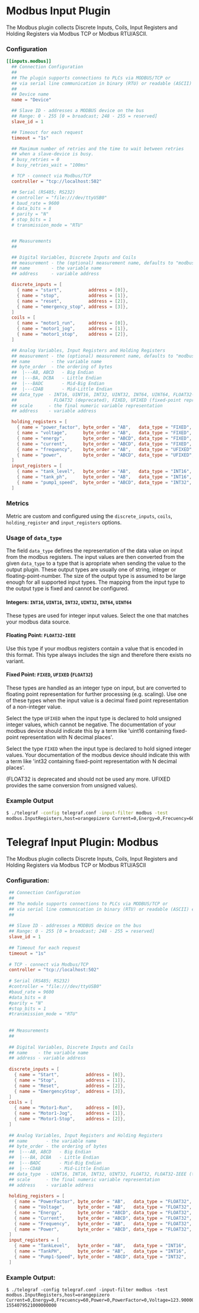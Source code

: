 # Modbus Input Plugin

The Modbus plugin collects Discrete Inputs, Coils, Input Registers and Holding
Registers via Modbus TCP or Modbus RTU/ASCII.

### Configuration

```toml
[[inputs.modbus]]
  ## Connection Configuration
  ##
  ## The plugin supports connections to PLCs via MODBUS/TCP or
  ## via serial line communication in binary (RTU) or readable (ASCII) encoding
  ##
  ## Device name
  name = "Device"

  ## Slave ID - addresses a MODBUS device on the bus
  ## Range: 0 - 255 [0 = broadcast; 248 - 255 = reserved]
  slave_id = 1

  ## Timeout for each request
  timeout = "1s"

  ## Maximum number of retries and the time to wait between retries
  ## when a slave-device is busy.
  # busy_retries = 0
  # busy_retries_wait = "100ms"

  # TCP - connect via Modbus/TCP
  controller = "tcp://localhost:502"

  ## Serial (RS485; RS232)
  # controller = "file:///dev/ttyUSB0"
  # baud_rate = 9600
  # data_bits = 8
  # parity = "N"
  # stop_bits = 1
  # transmission_mode = "RTU"


  ## Measurements
  ##

  ## Digital Variables, Discrete Inputs and Coils
  ## measurement - the (optional) measurement name, defaults to "modbus"
  ## name        - the variable name
  ## address     - variable address

  discrete_inputs = [
    { name = "start",          address = [0]},
    { name = "stop",           address = [1]},
    { name = "reset",          address = [2]},
    { name = "emergency_stop", address = [3]},
  ]
  coils = [
    { name = "motor1_run",     address = [0]},
    { name = "motor1_jog",     address = [1]},
    { name = "motor1_stop",    address = [2]},
  ]

  ## Analog Variables, Input Registers and Holding Registers
  ## measurement - the (optional) measurement name, defaults to "modbus"
  ## name        - the variable name
  ## byte_order  - the ordering of bytes
  ##  |---AB, ABCD   - Big Endian
  ##  |---BA, DCBA   - Little Endian
  ##  |---BADC       - Mid-Big Endian
  ##  |---CDAB       - Mid-Little Endian
  ## data_type  - INT16, UINT16, INT32, UINT32, INT64, UINT64, FLOAT32-IEEE (the IEEE 754 binary representation)
  ##              FLOAT32 (deprecated), FIXED, UFIXED (fixed-point representation on input)
  ## scale      - the final numeric variable representation
  ## address    - variable address

  holding_registers = [
    { name = "power_factor", byte_order = "AB",   data_type = "FIXED", scale=0.01,  address = [8]},
    { name = "voltage",      byte_order = "AB",   data_type = "FIXED", scale=0.1,   address = [0]},
    { name = "energy",       byte_order = "ABCD", data_type = "FIXED", scale=0.001, address = [5,6]},
    { name = "current",      byte_order = "ABCD", data_type = "FIXED", scale=0.001, address = [1,2]},
    { name = "frequency",    byte_order = "AB",   data_type = "UFIXED", scale=0.1,  address = [7]},
    { name = "power",        byte_order = "ABCD", data_type = "UFIXED", scale=0.1,  address = [3,4]},
  ]
  input_registers = [
    { name = "tank_level",   byte_order = "AB",   data_type = "INT16",   scale=1.0,     address = [0]},
    { name = "tank_ph",      byte_order = "AB",   data_type = "INT16",   scale=1.0,     address = [1]},
    { name = "pump1_speed",  byte_order = "ABCD", data_type = "INT32",   scale=1.0,     address = [3,4]},
  ]
```

### Metrics

Metric are custom and configured using the `discrete_inputs`, `coils`,
`holding_register` and `input_registers` options.

### Usage of `data_type`

The field `data_type` defines the representation of the data value on input from the modbus registers.
The input values are then converted from the given `data_type` to a type that is apropriate when
sending the value to the output plugin. These output types are usually one of string, 
integer or floating-point-number. The size of the output type is assumed to be large enough
for all supported input types. The mapping from the input type to the output type is fixed
and cannot be configured.

#### Integers: `INT16`, `UINT16`, `INT32`, `UINT32`, `INT64`, `UINT64`

These types are used for integer input values. Select the one that matches your modbus data source.

#### Floating Point: `FLOAT32-IEEE`

Use this type if your modbus registers contain a value that is encoded in this format. This type
always includes the sign and therefore there exists no variant.

#### Fixed Point: `FIXED`, `UFIXED` (`FLOAT32`)

These types are handled as an integer type on input, but are converted to floating point representation
for further processing (e.g. scaling). Use one of these types when the input value is a decimal fixed point
representation of a non-integer value. 

Select the type `UFIXED` when the input type is declared to hold unsigned integer values, which cannot
be negative. The documentation of your modbus device should indicate this by a term like
'uint16 containing fixed-point representation with N decimal places'.

Select the type `FIXED` when the input type is declared to hold signed integer values. Your documentation
of the modbus device should indicate this with a term like 'int32 containing fixed-point representation
with N decimal places'.

(FLOAT32 is deprecated and should not be used any more. UFIXED provides the same conversion
from unsigned values).

### Example Output

```sh
$ ./telegraf -config telegraf.conf -input-filter modbus -test
modbus.InputRegisters,host=orangepizero Current=0,Energy=0,Frecuency=60,Power=0,PowerFactor=0,Voltage=123.9000015258789 1554079521000000000
```
# Telegraf Input Plugin: Modbus

The Modbus plugin collects Discrete Inputs, Coils, Input Registers and Holding Registers via Modbus TCP or Modbus RTU/ASCII

### Configuration:

```toml
 ## Connection Configuration
 ##
 ## The module supports connections to PLCs via MODBUS/TCP or
 ## via serial line communication in binary (RTU) or readable (ASCII) encoding
 ##
 
 ## Slave ID - addresses a MODBUS device on the bus
 ## Range: 0 - 255 [0 = broadcast; 248 - 255 = reserved]
 slave_id = 1
 
 ## Timeout for each request
 timeout = "1s"
 
 # TCP - connect via Modbus/TCP
 controller = "tcp://localhost:502"
 
 # Serial (RS485; RS232)
 #controller = "file:///dev/ttyUSB0"
 #baud_rate = 9600
 #data_bits = 8
 #parity = "N"
 #stop_bits = 1
 #transmission_mode = "RTU"
 
 
 ## Measurements
 ##
 
 ## Digital Variables, Discrete Inputs and Coils
 ## name    - the variable name
 ## address - variable address
 
 discrete_inputs = [
   { name = "Start",          address = [0]},   
   { name = "Stop",           address = [1]},
   { name = "Reset",          address = [2]},
   { name = "EmergencyStop",  address = [3]},
 ]
 coils = [
   { name = "Motor1-Run",     address = [0]},
   { name = "Motor1-Jog",     address = [1]},
   { name = "Motor1-Stop",    address = [2]},
 ] 
 
 ## Analog Variables, Input Registers and Holding Registers
 ## name       - the variable name 
 ## byte_order - the ordering of bytes 
 ##  |---AB, ABCD   - Big Endian
 ##  |---BA, DCBA   - Little Endian
 ##  |---BADC       - Mid-Big Endian
 ##  |---CDAB       - Mid-Little Endian
 ## data_type  - UINT16, INT16, INT32, UINT32, FLOAT32, FLOAT32-IEEE (the IEEE 754 binary representation)
 ## scale      - the final numeric variable representation
 ## address    - variable address
 
 holding_registers = [
   { name = "PowerFactor", byte_order = "AB",   data_type = "FLOAT32", scale=0.01,  address = [8]},
   { name = "Voltage",     byte_order = "AB",   data_type = "FLOAT32", scale=0.1,   address = [0]},
   { name = "Energy",      byte_order = "ABCD", data_type = "FLOAT32", scale=0.001, address = [5,6]},
   { name = "Current",     byte_order = "ABCD", data_type = "FLOAT32", scale=0.001, address = [1,2]},
   { name = "Frequency",   byte_order = "AB",   data_type = "FLOAT32", scale=0.1,   address = [7]},
   { name = "Power",       byte_order = "ABCD", data_type = "FLOAT32", scale=0.1,   address = [3,4]},
 ]
 input_registers = [
   { name = "TankLevel",   byte_order = "AB",   data_type = "INT16",   scale=1.0,     address = [0]},
   { name = "TankPH",      byte_order = "AB",   data_type = "INT16",   scale=1.0,     address = [1]},
   { name = "Pump1-Speed", byte_order = "ABCD", data_type = "INT32",   scale=1.0,     address = [3,4]},
 ]
```
### Example Output:

```
$ ./telegraf -config telegraf.conf -input-filter modbus -test
modbus.InputRegisters,host=orangepizero Current=0,Energy=0,Frecuency=60,Power=0,PowerFactor=0,Voltage=123.9000015258789 1554079521000000000
```
